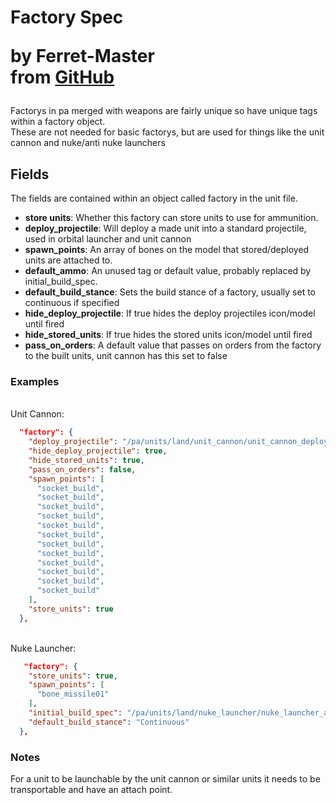 <h1>
    Factory Spec
    <p>by Ferret-Master<br>from <a href="https://github.com/Ferret-Master/Planetary-Annihilation-Modding-Documentation" target="_blank">GitHub</a></p>
</h1>

Factorys in pa merged with weapons are fairly unique so have unique tags within a factory object.<br>
These are not needed for basic factorys, but are used for things like the unit cannon and nuke/anti nuke launchers


## Fields

The fields are contained within an object called factory in the unit file.

- **store units**: Whether this factory can store units to use for ammunition.
- **deploy_projectile**: Will deploy a made unit into a standard projectile, used in orbital launcher and unit cannon
- **spawn_points**: An array of bones on the model that stored/deployed units are attached to.
- **default_ammo**: An unused tag or default value, probably replaced by initial_build_spec.
- **default_build_stance**: Sets the build stance of a factory, usually set to continuous if specified
- **hide_deploy_projectile**: If true hides the deploy projectiles icon/model until fired
- **hide_stored_units**: If true hides the stored units icon/model until fired
- **pass_on_orders**: A default value that passes on orders from the factory to the built units, unit cannon has this set to false

### Examples

<br>Unit Cannon:
```json
  "factory": {
    "deploy_projectile": "/pa/units/land/unit_cannon/unit_cannon_deploy.json",
    "hide_deploy_projectile": true,
    "hide_stored_units": true,
    "pass_on_orders": false,
    "spawn_points": [
      "socket_build",
      "socket_build",
      "socket_build",
      "socket_build",
      "socket_build",
      "socket_build",
      "socket_build",
      "socket_build",
      "socket_build",
      "socket_build",
      "socket_build",
      "socket_build"
    ],
    "store_units": true
  },
```
<br>Nuke Launcher:
```json
   "factory": {
    "store_units": true,
    "spawn_points": [
      "bone_missile01"
    ],
    "initial_build_spec": "/pa/units/land/nuke_launcher/nuke_launcher_ammo.json",
    "default_build_stance": "Continuous"
  },
```

### Notes
For a unit to be launchable by the unit cannon or similar units it needs to be transportable and have an attach point.
